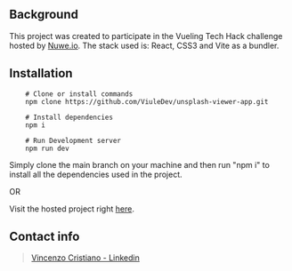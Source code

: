 ## Background

This project was created to participate in the Vueling Tech Hack challenge hosted by [Nuwe.io](https://nuwe.io/dev/competitions/vueling-tech-hack).
The stack used is: React, CSS3 and Vite as a bundler.

## Installation

```shell
    # Clone or install commands
    npm clone https://github.com/ViuleDev/unsplash-viewer-app.git
    
    # Install dependencies
    npm i
    
    # Run Development server
    npm run dev
```
Simply clone the main branch on your machine and then run "npm i" to install all the dependencies used in the project.

OR

Visit the hosted project right [here](https://unsplash-viewer-viuledev.netlify.app/).

## Contact info

> [Vincenzo Cristiano - Linkedin](https://www.linkedin.com/in/vincenzo-cristiano/)

